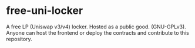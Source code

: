 # free-uni-locker

A free LP (Uniswap v3/v4) locker. Hosted as a public good. (GNU-GPLv3). Anyone can host the frontend or deploy the contracts and contribute to this repository.
